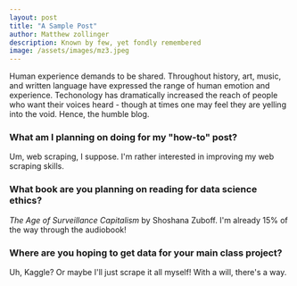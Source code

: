 ```yaml
---
layout: post
title: "A Sample Post"
author: Matthew zollinger
description: Known by few, yet fondly remembered
image: /assets/images/mz3.jpeg
---
```

Human experience demands to be shared. Throughout history, art, music, and written language have expressed the range of human emotion and experience. Techonology has dramatically increased the reach of people who want their voices heard - though at times one may feel they are yelling into the void.
Hence, the humble blog.

### What am I planning on doing for my "how-to" post?

Um, web scraping, I suppose. I'm rather interested in improving my web scraping skills.

### What book are you planning on reading for data science ethics?

*The Age of Surveillance Capitalism* by Shoshana Zuboff. I'm already 15% of the way through the audiobook!

### Where are you hoping to get data for your main class project?

Uh, Kaggle? Or maybe I'll just scrape it all myself! With a will, there's a way.

